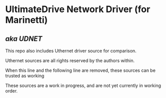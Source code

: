 # UltimateDrive Network Driver (for Marinetti)

## _aka UDNET_

This repo also includes Uthernet driver source for comparison.

Uthernet sources are all rights reserved by the authors within. 

When this line and the following line are removed, these sources can be trusted as working

These sources are a work in progress, and are not yet currently in working order.
